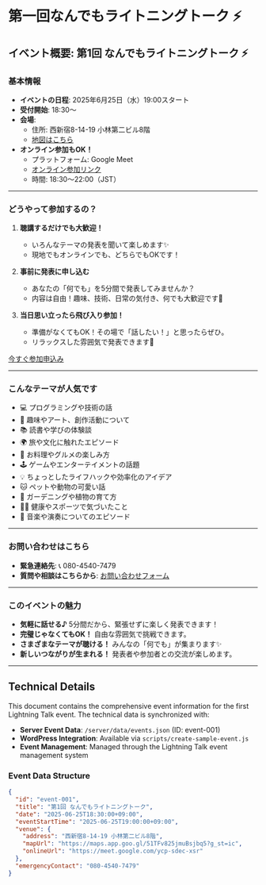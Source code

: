 # 第一回なんでもライトニングトーク ⚡

## **イベント概要: 第1回 なんでもライトニングトーク ⚡**

### **基本情報**
- **イベントの日程**: 2025年6月25日（水）19:00スタート  
- **受付開始**: 18:30〜  
- **会場**:  
  - 住所: 西新宿8-14-19 小林第二ビル8階  
  - [地図はこちら](https://maps.app.goo.gl/51TFv825jmuBsjbq5?g_st=ic)  
- **オンライン参加もOK！**  
  - プラットフォーム: Google Meet  
  - [オンライン参加リンク](https://meet.google.com/ycp-sdec-xsr)  
  - 時間: 18:30〜22:00（JST）

---

### **どうやって参加するの？**
1. **聴講するだけでも大歓迎！**  
   - いろんなテーマの発表を聞いて楽しめます✨  
   - 現地でもオンラインでも、どちらでもOKです！  

2. **事前に発表に申し込む**  
   - あなたの「何でも」を5分間で発表してみませんか？  
   - 内容は自由！趣味、技術、日常の気付き、何でも大歓迎です🎉  

3. **当日思い立ったら飛び入り参加！**  
   - 準備がなくてもOK！その場で「話したい！」と思ったらぜひ。  
   - リラックスした雰囲気で発表できます🎤  

[今すぐ参加申込み](#)

---

### **こんなテーマが人気です**
- 💻 プログラミングや技術の話  
- 🎨 趣味やアート、創作活動について  
- 📚 読書や学びの体験談  
- 🌍 旅や文化に触れたエピソード  
- 🍳 お料理やグルメの楽しみ方  
- 🕹️ ゲームやエンターテイメントの話題  
- 💡 ちょっとしたライフハックや効率化のアイデア  
- 🐱 ペットや動物の可愛い話  
- 🌱 ガーデニングや植物の育て方  
- 🏃‍♂️ 健康やスポーツで気づいたこと  
- 🎵 音楽や演奏についてのエピソード  

---

### **お問い合わせはこちら**
- **緊急連絡先**: 📞 080-4540-7479  
- **質問や相談はこちらから**: [お問い合わせフォーム](#)

---

### **このイベントの魅力**
- **気軽に話せる♪** 5分間だから、緊張せずに楽しく発表できます！  
- **完璧じゃなくてもOK！** 自由な雰囲気で挑戦できます。  
- **さまざまなテーマが聴ける！** みんなの「何でも」が集まります✨  
- **新しいつながりが生まれる！** 発表者や参加者との交流が楽しめます。

---

## **Technical Details**

This document contains the comprehensive event information for the first Lightning Talk event. The technical data is synchronized with:

- **Server Event Data**: `/server/data/events.json` (ID: event-001)
- **WordPress Integration**: Available via `scripts/create-sample-event.js`
- **Event Management**: Managed through the Lightning Talk event management system

### **Event Data Structure**
```json
{
  "id": "event-001",
  "title": "第1回 なんでもライトニングトーク",
  "date": "2025-06-25T18:30:00+09:00",
  "eventStartTime": "2025-06-25T19:00:00+09:00",
  "venue": {
    "address": "西新宿8-14-19 小林第二ビル8階",
    "mapUrl": "https://maps.app.goo.gl/51TFv825jmuBsjbq5?g_st=ic",
    "onlineUrl": "https://meet.google.com/ycp-sdec-xsr"
  },
  "emergencyContact": "080-4540-7479"
}
```